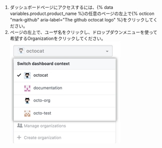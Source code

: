 1. ダッシュボードページにアクセスするには、{% data variables.product.product_name %}の任意のページの左上で{% octicon "mark-github" aria-label="The github octocat logo" %}をクリックしてください。
2. ページの左上で、ユーザ名をクリックし、ドロップダウンメニューを使って希望するOrganizationをクリックしてください。 ![様々なOrganizationの選択肢を表示しているダッシュボードのコンテキスト切り替えドロップダウンメニュー](/assets/images/help/dashboard/dashboard-context-switcher.png)
